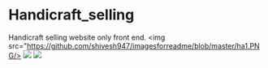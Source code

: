# Handicraft_selling
Handicraft selling website only front end.
<img src="https://github.com/shivesh947/imagesforreadme/blob/master/ha1.PNG/>
<img src="https://shivesh947.github.io/imagesforreadme/ha2.PNG"/>
<img src="https://shivesh947.github.io/imagesforreadme/ha3.PNG"/>
